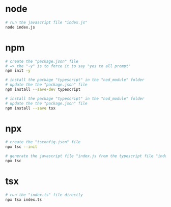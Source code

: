 

# node

```bash
# run the javascript file "index.js"
node index.js
```

# npm

```bash
# create the "package.json" file
# => the "-y" is to force it to say "yes to all prompt"
npm init -y
```

```bash
# install the package "typescript" in the "nod_module" folder
# update the the "package.json" file
npm install --save-dev typescript
```

```bash
# install the package "typescript" in the "nod_module" folder
# update the the "package.json" file
npm install --save tsx
```

# npx

```bash
# create the "tsconfig.json" file
npx tsc --init
```

```bash
# generate the javascript file "index.js from the typescript file "index.ts"
npx tsc
```

# tsx

```bash
# run the "index.ts" file directly
npx tsx index.ts
```



